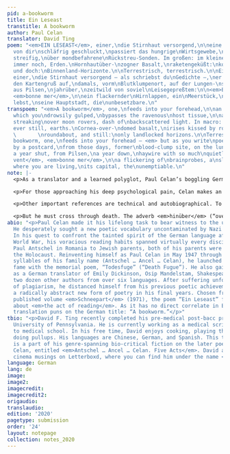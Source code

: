 ```yaml
---
pid: a-bookworm
title: Ein Leseast
transtitle: A bookworm
author: Paul Celan
translator: David Ting
poem: "<em>EIN LESEAST</em>, einer,\ndie Stirnhaut versorgend,\n\neine Lichtquelle,
  von dir\nschläfrig geschluckt,\npassiert das hungrige\nWirtsgewebe,\n\nSehhilfe,
  streifig,\nüber mondbefahrene\nRückstreu-Sonden. Im großen: im kleinen.\n\nErden,
  immer noch, Erden.\nHornhautüber-\nzogner Basalt,\nraketengeküßt:\nkosmisches \nUmlauf-Geschau,
  und doch:\nBinnenland-Horizonte.\n\nTerrestrisch, terrestrisch.\n\nEin Leseast,
  einer,\ndie Stirnhaut versorgend – als schriebst du\nGedichte –,\ner trifft auf
  den Kartengruß auf,\ndamals, vorm\nBlutklumpenort, auf der Lungen-\nschwelle, jahrhin,
  aus Pilsen,\njahrüber,\nzeitwild von soviel\nLeisegepreßtem:\n\n<em>Bon vent</em>,
  <em>bonne mer</em>,\n\nein flackernder\nHirnlappen, ein\nMeerstück,\nhißt, wo du
  lebst,\nseine Hauptstadt, die\nunbesetzbare.\n"
transpoem: "<em>A bookworm</em>, one,\nfeeds into your forehead,\n\nan illuminant,
  which you\ndrowsily gulped,\nbypasses the ravenous\nhost tissue,\n\na visual implant,
  streaking\nover moon rovers, dash of\nbackscattered light. In macro: in micro.\n\nEarths,
  ever still, earths.\nCornea-over-\ndomed basalt,\nirises kissed by rockets:\ncosmic
  \       \nroundabout, and still:\nonly landlocked horizons.\n\nTerrestrial … terrestrial.\n\nA
  bookworm, one,\nfeeds into your forehead — <em> but as you write\npoems</em> —\nstricken
  by a postcard,\nfrom those days, former\nblood-clump site, on the lungs’\nthreshold,
  a year shut, from Pilsen,\na year down,\nhaywire with so much\nquietly smothered:\n\n<em>Bon
  vent</em>, <em>bonne mer</em>,\n\na flickering of\nbrainprobes, a\nslice of sea,\nhoisted,
  where you are living,\nits capital, the\nunemptiable.\n"
note: |-
  <p>As a translator and a learned polyglot, Paul Celan’s boggling German title, “Ein Leseast,” combines two unlikely words: <em>Lese</em> + <em>Ast</em>. <em>Lese-</em>: related to reading. <em>Leser</em>: reader. <em>Lesen</em>: to read. <em>Lese</em>: selection; grape harvest. <em>Ast</em>: a branch, a bough; a branch of nerves in the brain. Together, these resonances evoke the way a text branches, grows into your mental space, although in English this portmanteau appears ungainly: “a reading-branch,” or “a reading-bough.” To pun on the idea of a <em>Leseast</em>, of consuming a poet who eats into you, I retitled this: “A bookworm.”</p>

  <p>For those approaching his deep psychological pain, Celan makes an astonishing confession. In 1967, he attempted suicide, stabbing his lung with a letter opener, narrowly missing his heart. His wound is a thick, three-worded <em>Blutklumpenort</em>, a “bloodclumpsite.” Yet, transforming German into English is a healing process: those words need not remain coagulated to keep their meaning. They separate — “blood-clump site” — in the same way a large, healing scab breaks into smaller pieces over time.</p>

  <p>Other important references are technical and autobiographical. To explore what one’s eyes truly “see” as one reads, Celan couples the motifs of <em>space travel</em> and <em>eye</em>. As the socket of the eye is an “orbit,” the reader’s eyes are where the cosmic journey occurs. Our irises, their pocks and craters under the cornea, become the basalt surface of the moon. To dwell in the act of reading, that mental in-between space, is to colonize it. But like programmed rovers, one’s attentiveness can become rote. A metaphor for the Holocaust is concealed here: the moon’s silent, ashen surface is the dwelling for a people whose bodies were turned to ash. As their diaspora did not jettison them beyond Earth’s gravity, they inhabit not the earth (T, Terrestrial), but are still earthly (t, terrestrial). Leaving this sterile lunar environment, Celan voyages inward, finding his people not by reading but through the act of writing, inspired by a postcard sent by the operator of a now silenced political radio station.</p>

  <p>But he must cross through death. The adverb <em>hinüber</em> (“over across”) is an idiom for both “to pass away” and “beyond repair.” Celan parts <em>hin</em> and <em>über</em>, joining them with <em>Jahr</em> (“year”), for <em>jahrhin</em> and <em>jahrüber</em>, to suggest the torturous duration that such crossing takes. I pair “year” with “shutdown.”</p>
abio: "<p>Paul Celan made it his lifelong task to bear witness to the unspeakable.
  He desperately sought a new poetic vocabulary uncontaminated by Nazi appropriation.
  In his quest to confront the tainted spirit of the German language after the Second
  World War, his voracious reading habits spanned virtually every discipline. Born
  Paul Antschel in Romania to Jewish parents, both of his parents were murdered during
  the Holocaust. Reinventing himself as Paul Celan in May 1947 through a play on the
  syllables of his family name (Antschel … Ancel … Celan), he launched to international
  fame with the memorial poem, “Todesfuge” (“Death Fugue”). He also gained renown
  as a German translator of Emily Dickinson, Osip Mandelstam, Shakespeare, and nearly
  two dozen other authors from over six languages. After suffering unfounded accusations
  of plagiarism, he distanced himself from his previous poetic achievements, refining
  a radically abstract new form of poetry in his final years. Chosen from the posthumously
  published volume <em>Schneepart</em> (1971), the poem “Ein Leseast” features a neologism
  about <em>the act of reading</em>. As it has no direct correlate in English, my
  translation puns on the German title: “A bookworm.”</p>"
tbio: "<p>David F. Ting recently completed his pre-medical post-bacc program at the
  University of Pennsylvania. He is currently working as a medical scribe and applying
  to medical school. In his free time, David enjoys cooking, playing the piano, and
  doing pullups. His languages are Chinese, German, and Spanish. This translation
  is a part of his genre-spanning bio-critical fiction on the later poetry of Paul
  Celan, entitled <em>Antschel … Ancel … Celan. Five Acts</em>. David also posts his
  cinema musings on Letterboxd, where you can find him under the name <em>Lichtzwang</em>.</p>"
language: German
lang: de
image: 
image2: 
imagecredit: 
imagecredit2: 
origaudio: 
translaudio: 
edition: '2020'
pagetype: submission
order: '24'
layout: notepage
collection: notes_2020
---
```

